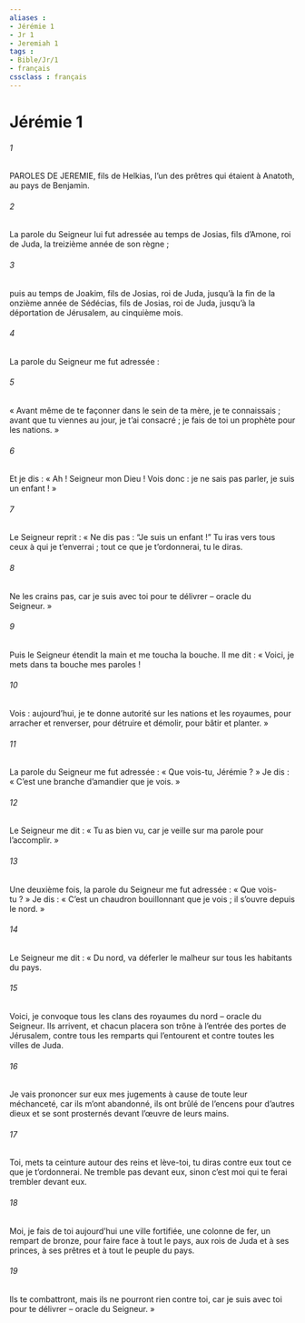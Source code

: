 ```yaml
---
aliases : 
- Jérémie 1
- Jr 1
- Jeremiah 1
tags : 
- Bible/Jr/1
- français
cssclass : français
---
```


# Jérémie 1

###### 1
PAROLES DE JEREMIE, fils de Helkias, l’un des prêtres qui étaient à Anatoth, au pays de Benjamin.
###### 2
La parole du Seigneur lui fut adressée au temps de Josias, fils d’Amone, roi de Juda, la treizième année de son règne ;
###### 3
puis au temps de Joakim, fils de Josias, roi de Juda, jusqu’à la fin de la onzième année de Sédécias, fils de Josias, roi de Juda, jusqu’à la déportation de Jérusalem, au cinquième mois.
###### 4
La parole du Seigneur me fut adressée :
###### 5
« Avant même de te façonner dans le sein de ta mère,
je te connaissais ;
avant que tu viennes au jour,
je t’ai consacré ;
je fais de toi un prophète pour les nations. »
###### 6
Et je dis : « Ah ! Seigneur mon Dieu ! Vois donc : je ne sais pas parler, je suis un enfant ! »
###### 7
Le Seigneur reprit :
« Ne dis pas : “Je suis un enfant !”
Tu iras vers tous ceux à qui je t’enverrai ;
tout ce que je t’ordonnerai, tu le diras.
###### 8
Ne les crains pas,
car je suis avec toi pour te délivrer
– oracle du Seigneur. »
###### 9
Puis le Seigneur étendit la main et me toucha la bouche.
Il me dit :
« Voici, je mets dans ta bouche mes paroles !
###### 10
Vois : aujourd’hui, je te donne autorité
sur les nations et les royaumes,
pour arracher et renverser,
pour détruire et démolir,
pour bâtir et planter. »
###### 11
La parole du Seigneur me fut adressée : « Que vois-tu, Jérémie ? » Je dis : « C’est une branche d’amandier que je vois. »
###### 12
Le Seigneur me dit : « Tu as bien vu, car je veille sur ma parole pour l’accomplir. »
###### 13
Une deuxième fois, la parole du Seigneur me fut adressée : « Que vois-tu ? » Je dis : « C’est un chaudron bouillonnant que je vois ; il s’ouvre depuis le nord. »
###### 14
Le Seigneur me dit :
« Du nord, va déferler le malheur
sur tous les habitants du pays.
###### 15
Voici, je convoque tous les clans des royaumes du nord
– oracle du Seigneur.
Ils arrivent, et chacun placera son trône
à l’entrée des portes de Jérusalem,
contre tous les remparts qui l’entourent
et contre toutes les villes de Juda.
###### 16
Je vais prononcer sur eux mes jugements
à cause de toute leur méchanceté,
car ils m’ont abandonné,
ils ont brûlé de l’encens pour d’autres dieux
et se sont prosternés devant l’œuvre de leurs mains.
###### 17
Toi, mets ta ceinture autour des reins et lève-toi,
tu diras contre eux tout ce que je t’ordonnerai.
Ne tremble pas devant eux,
sinon c’est moi qui te ferai trembler devant eux.
###### 18
Moi, je fais de toi aujourd’hui une ville fortifiée,
une colonne de fer, un rempart de bronze,
pour faire face à tout le pays,
aux rois de Juda et à ses princes,
à ses prêtres et à tout le peuple du pays.
###### 19
Ils te combattront,
mais ils ne pourront rien contre toi,
car je suis avec toi pour te délivrer
– oracle du Seigneur. »
